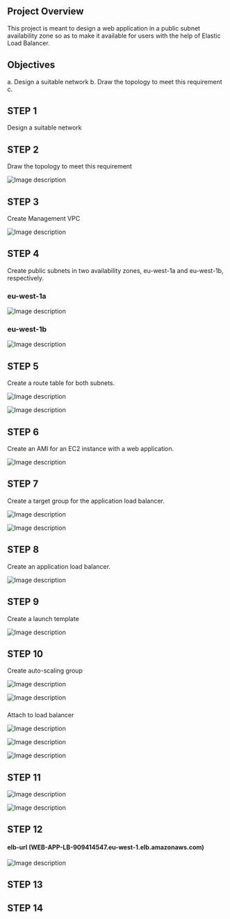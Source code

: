 ## Project Overview 
This project is meant to design a web application in a public subnet availability zone so as to make it available for users with the help of Elastic Load Balancer.
## Objectives 
a. Design a suitable network 
b. Draw the topology to meet this requirement
c. 
## STEP 1
Design a suitable network

## STEP 2
Draw the topology to meet this requirement


![Image description](https://dev-to-uploads.s3.amazonaws.com/uploads/articles/woa1ovvwq81mwowqm992.png)





## STEP 3
Create Management VPC 

![Image description](https://dev-to-uploads.s3.amazonaws.com/uploads/articles/fr4v67mv3rvo3qs6chvi.png)


## STEP 4
Create public subnets in two availability zones, eu-west-1a and eu-west-1b, respectively.

### eu-west-1a
![Image description](https://dev-to-uploads.s3.amazonaws.com/uploads/articles/i8l2kedsyza2rst02klc.png)

### eu-west-1b

![Image description](https://dev-to-uploads.s3.amazonaws.com/uploads/articles/6r3n1qe314z6ok07hvlm.png)

## STEP 5
Create a route table for both subnets.

![Image description](https://dev-to-uploads.s3.amazonaws.com/uploads/articles/w9gsjx1qodhqueat0j6l.png)


![Image description](https://dev-to-uploads.s3.amazonaws.com/uploads/articles/axfs4bmxkcomnpkqoeff.png)




## STEP 6
Create an AMI for an EC2 instance with a web application.


![Image description](https://dev-to-uploads.s3.amazonaws.com/uploads/articles/h4jqxwl2evb115i52z3b.png)



## STEP 7
Create a target group for the application load balancer.

![Image description](https://dev-to-uploads.s3.amazonaws.com/uploads/articles/yjq90c1e25xqihw95opd.png)

![Image description](https://dev-to-uploads.s3.amazonaws.com/uploads/articles/l7ulwwtq3aua3vw2qvjq.png)



## STEP 8
Create an application load balancer.

![Image description](https://dev-to-uploads.s3.amazonaws.com/uploads/articles/s9io3imdwtfwzel9qazf.png)


## STEP 9
Create a launch template 

![Image description](https://dev-to-uploads.s3.amazonaws.com/uploads/articles/qza1xi6ktpda37h00dt5.png)


## STEP 10
Create auto-scaling group

![Image description](https://dev-to-uploads.s3.amazonaws.com/uploads/articles/obha3q1c7i9o8nww0411.png)


![Image description](https://dev-to-uploads.s3.amazonaws.com/uploads/articles/cmwlxuhmy40pegzffxm0.png)

###
Attach to load balancer 

![Image description](https://dev-to-uploads.s3.amazonaws.com/uploads/articles/i25b38y0i3migedphx6z.png)


![Image description](https://dev-to-uploads.s3.amazonaws.com/uploads/articles/jj2tqf4ba0dhml60smud.png)


![Image description](https://dev-to-uploads.s3.amazonaws.com/uploads/articles/mo5lg7576jp1hxtea6cs.png)





## STEP 11


![Image description](https://dev-to-uploads.s3.amazonaws.com/uploads/articles/9pudypqw3z7fx9x4alnd.png)


![Image description](https://dev-to-uploads.s3.amazonaws.com/uploads/articles/037oeldjsxe6f6mdepzu.png)






## STEP 12

#### elb-url (WEB-APP-LB-909414547.eu-west-1.elb.amazonaws.com)

![Image description](https://dev-to-uploads.s3.amazonaws.com/uploads/articles/rmp0jtjwuf1muich3jt9.png)


## STEP 13
## STEP 14
